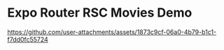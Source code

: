 # Expo Router RSC Movies Demo

https://github.com/user-attachments/assets/1873c9cf-06a0-4b79-b1c1-f7dd0fc55724

